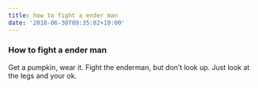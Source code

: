 ```yaml
---
title: how to fight a ender man
date: '2018-06-30T09:35:02+10:00'
---
```


### How to fight a ender man

Get a pumpkin, wear it. Fight the enderman, but don’t look up. Just look at the legs and your ok.
